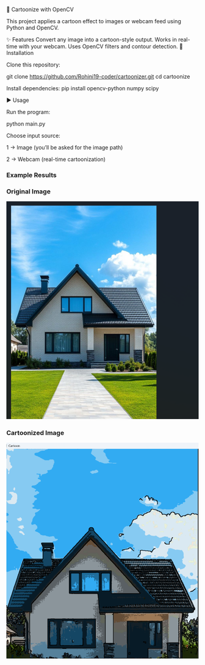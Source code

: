 🎨 Cartoonize with OpenCV

This project applies a cartoon effect to images or webcam feed using Python and OpenCV.

✨ Features
Convert any image into a cartoon-style output.
Works in real-time with your webcam.
Uses OpenCV filters and contour detection.
🚀 Installation

Clone this repository:

git clone https://github.com/Rohini19-coder/cartoonizer.git
cd cartoonize


Install dependencies:
pip install opencv-python numpy scipy

▶️ Usage

Run the program:

python main.py


Choose input source:

1 → Image (you’ll be asked for the image path)

2 → Webcam (real-time cartoonization)

 ### Example Results

### Original Image
![Original](original.png)

### Cartoonized Image
![Cartoonized](cartoonized.png)


